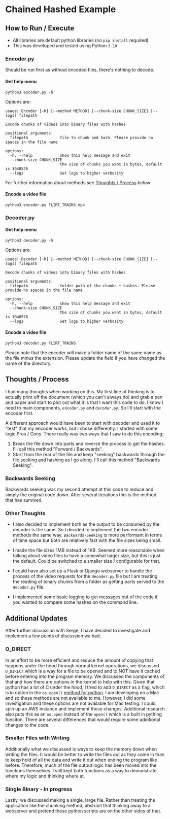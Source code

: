 # Chained Hashed Example

## How to Run / Execute

* All libraries are default python libraries (no `pip install` required)
* This was developed and tested using Python `3.10`

### Encoder.py

Should be run first as without encoded files, there's nothing to decode.

#### Get help menu

```shell
python3 encoder.py -h
```

Options are:

```shell
usage: Encoder [-h] [--method METHOD] [--chunk-size CHUNK_SIZE] [--logs] filepath

Encode chunks of videos into binary files with hashes

positional arguments:
  filepath              file to chunk and hash. Please provide no spaces in the file name

options:
  -h, --help            show this help message and exit
  --chunk-size CHUNK_SIZE
                        the size of chunks you want in bytes, default is 1048576
  --logs                Set logs to higher verbosity
```

For further information about methods see [Thoughts / Process](#thoughts-/-process) below

#### Encode a video file

```shell
python3 encoder.py FLIRT_TRAINS.mp4
```

### Decoder.py

#### Get help menu

```shell
python3 decoder.py -h
```

Options are:

```shell
usage: Decoder [-h] [--method METHOD] [--chunk-size CHUNK_SIZE] [--logs] filepath

Decode chunks of videos into binary files with hashes

positional arguments:
  filepath              folder path of the chunks + hashes. Please provide no spaces in the file name

options:
  -h, --help            show this help message and exit
  --chunk-size CHUNK_SIZE
                        the size of chunks you want in bytes, default is 1048576
  --logs                Set logs to higher verbosity
```

#### Encode a video file

```shell
python3 decoder.py FLIRT_TRAINS
```

Please note that the encoder will make a folder name of the same name as the file minus the extension. Please update the field if you have changed the name of the directory.

## Thoughts / Process

I had many thoughts when working on this. My first line of thinking is to actually print off the document (which you can't always do) and grab a pen and paper and start to plot out what it is that I want this code to do. I know I need to main components, `encoder.py` and `decoder.py`. So I'll start with the encoder first.

A different approach would have been to start with decoder and used it to "test" that my encoder works, but I chose differently. I started with some logic Pros / Cons. There really was two ways that I saw to do this encoding:

1. Break the file down into parts and reverse the process to get the hashes. I'll call this method "Forward / Backwards".
2. Start from the rear of the file and keep "seeking" backwards through the file seeking and hashing as I go along. I'll call this method "Backwards Seeking".

### Backwards Seeking

Backwards seeking was my second attempt at this code to reduce and simply the original code down. After several iterations this is the method that has survived.

### Other Thoughts

* I also decided to implement both as the output to be consumed by the decoder is the same. So I decided to implement the two encoder methods the same way. `Backwards-Seeking` is more performant in terms of time space but both are relatively fast with the file sizes being small.


* I made the file sizes 1MB instead of 1KB. Seemed more reasonable when talking about video files to have a somewhat larger size, but this is just the default. Could be switched to a smaller size / configurable for that.


* I could have also set up a Flask or Django webserver to handle the process of the video requests for the `decoder.py` file but I am treating the reading of binary chunks from a folder as getting parts served to the `decoder.py` file.


* I implemented some basic logging to get messages out of the code if you wanted to compare some hashes on the command line.

## Additional Updates

After further discussion with Serge, I have decided to investigate and implement a few points of discussion we had.

### O_DIRECT

In an effort to be more efficient and reduce the amount of copying that happens under the hood through normal kernel operations, we discussed `O_DIRECT` which is a way for a file to be opened and to NOT have it cached before entering into the program memory. We discussed the components of that and how there are options in the kernel to help with this. Given that python has a lot of C under the hood, I tried to add `O_DIRECT` as a flag, which is in option in the `os.open()` [method for python](https://docs.python.org/3.10/library/os.html#os.open). I am developing on a Mac and so these methods are not available to me. However, I did some investigation and these options are not available for Mac testing. I could spin up an AWS instance and implement these changes. Additional research also puts this as an `os.open` instead of the `open()` which is a built in pything funciton. There are several differences that would require some additional changes to the code.

### Smaller Files with Writing

Additionally what we discussed is ways to keep the memory down when writing the files. It would be better to write the files out as they come in than to keep hold of all the data and write it out when ending the program like before. Therefore, much of the file output logic has been moved into the functions themselves. I still kept both functions as a way to demonstrate where my logic and thinking where at.

### Single Binary - In progress

Lastly, we discussed making a single, large file. Rather than treating the application like the chunking method, abstract that thinking away to a webserver and pretend these python scripts are on the other sides of that.